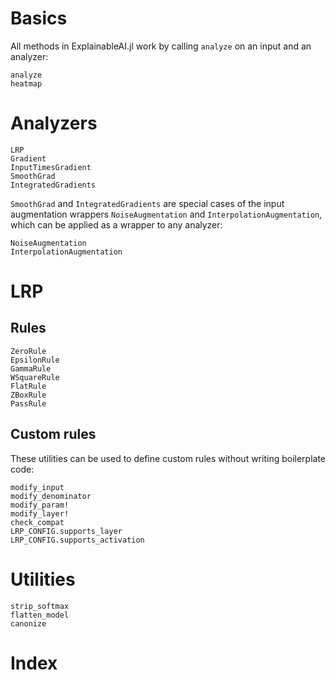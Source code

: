 # Basics
All methods in ExplainableAI.jl work by calling `analyze` on an input and an analyzer:
```@docs
analyze
heatmap
```

# Analyzers
```@docs
LRP
Gradient
InputTimesGradient
SmoothGrad
IntegratedGradients
```

`SmoothGrad` and `IntegratedGradients` are special cases of the input augmentation wrappers `NoiseAugmentation` and `InterpolationAugmentation`, which can be applied as a wrapper to any analyzer:
```@docs
NoiseAugmentation
InterpolationAugmentation
```

# LRP
## Rules
```@docs
ZeroRule
EpsilonRule
GammaRule
WSquareRule
FlatRule
ZBoxRule
PassRule
```

## Custom rules 
These utilities can be used to define custom rules without writing boilerplate code:
```@docs
modify_input
modify_denominator
modify_param!
modify_layer!
check_compat
LRP_CONFIG.supports_layer
LRP_CONFIG.supports_activation
```

# Utilities
```@docs
strip_softmax
flatten_model
canonize
```

# Index
```@index
```
